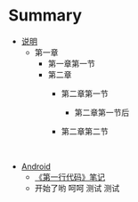 # Summary

* [说明](README.md)
  * 第一章
    * 第一章第一节
    * 第二章
      * 第二章第一节
        * 第二章第一节后

      * 第二章第二节

        ​
* [Android]()
  * [《第一行代码》笔记](android/第一行代码.md)
  * 开始了哟
呵呵
测试
测试
